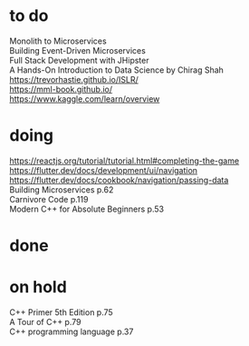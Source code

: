 # to do
Monolith to Microservices  
Building Event-Driven Microservices  
Full Stack Development with JHipster  
A Hands-On Introduction to Data Science by Chirag Shah  
https://trevorhastie.github.io/ISLR/  
https://mml-book.github.io/  
https://www.kaggle.com/learn/overview  
# doing
https://reactjs.org/tutorial/tutorial.html#completing-the-game  
https://flutter.dev/docs/development/ui/navigation   
https://flutter.dev/docs/cookbook/navigation/passing-data  
Building Microservices p.62    
Carnivore Code p.119  
Modern C++ for Absolute Beginners p.53  
# done
# on hold
C++ Primer 5th Edition p.75  
A Tour of C++ p.79  
C++ programming language p.37  

